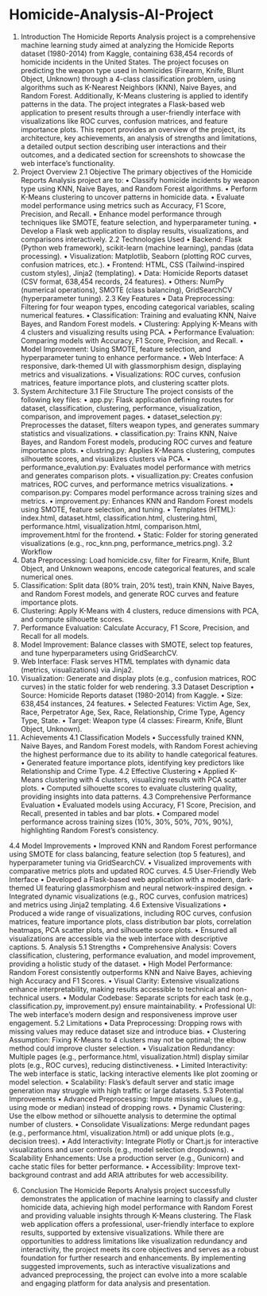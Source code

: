 # Homicide-Analysis-AI-Project
1. Introduction 
The Homicide Reports Analysis project is a comprehensive machine learning study aimed at analyzing the Homicide Reports dataset (1980-2014) from Kaggle, containing 638,454 records of homicide incidents in the United States. The project focuses on predicting the weapon type used in homicides (Firearm, Knife, Blunt Object, Unknown) through a 4-class classification problem, using algorithms such as K-Nearest Neighbors (KNN), Naive Bayes, and Random Forest. Additionally, K-Means clustering is applied to identify patterns in the data. The project integrates a Flask-based web application to present results through a user-friendly interface with visualizations like ROC curves, confusion matrices, and feature importance plots.
This report provides an overview of the project, its architecture, key achievements, an analysis of strengths and limitations, a detailed output section describing user interactions and their outcomes, and a dedicated section for screenshots to showcase the web interface’s functionality.
2. Project Overview 
2.1 Objective 
The primary objectives of the Homicide Reports Analysis project are to:
•	Classify homicide incidents by weapon type using KNN, Naive Bayes, and Random Forest algorithms.
•	Perform K-Means clustering to uncover patterns in homicide data.
•	Evaluate model performance using metrics such as Accuracy, F1 Score, Precision, and Recall.
•	Enhance model performance through techniques like SMOTE, feature selection, and hyperparameter tuning.
•	Develop a Flask web application to display results, visualizations, and comparisons interactively.
2.2 Technologies Used
•	Backend: Flask (Python web framework), scikit-learn (machine learning), pandas (data processing).
•	Visualization: Matplotlib, Seaborn (plotting ROC curves, confusion matrices, etc.).
•	Frontend: HTML, CSS (Tailwind-inspired custom styles), Jinja2 (templating).
•	Data: Homicide Reports dataset (CSV format, 638,454 records, 24 features).
•	Others: NumPy (numerical operations), SMOTE (class balancing), GridSearchCV (hyperparameter tuning).
2.3 Key Features 
•	Data Preprocessing: Filtering for four weapon types, encoding categorical variables, scaling numerical features.
•	Classification: Training and evaluating KNN, Naive Bayes, and Random Forest models.
•	Clustering: Applying K-Means with 4 clusters and visualizing results using PCA.
•	Performance Evaluation: Comparing models with Accuracy, F1 Score, Precision, and Recall.
•	Model Improvement: Using SMOTE, feature selection, and hyperparameter tuning to enhance performance.
•	Web Interface: A responsive, dark-themed UI with glassmorphism design, displaying metrics and visualizations.
•	Visualizations: ROC curves, confusion matrices, feature importance plots, and clustering scatter plots.
3. System Architecture 
3.1 File Structure 
The project consists of the following key files:
•	app.py: Flask application defining routes for dataset, classification, clustering, performance, visualization, comparison, and improvement pages.
•	dataset_selection.py: Preprocesses the dataset, filters weapon types, and generates summary statistics and visualizations.
•	classification.py: Trains KNN, Naive Bayes, and Random Forest models, producing ROC curves and feature importance plots.
•	clustring.py: Applies K-Means clustering, computes silhouette scores, and visualizes clusters via PCA.
•	performance_evalution.py: Evaluates model performance with metrics and generates comparison plots.
•	visuallization.py: Creates confusion matrices, ROC curves, and performance metrics visualizations.
•	comparison.py: Compares model performance across training sizes and metrics.
•	improvement.py: Enhances KNN and Random Forest models using SMOTE, feature selection, and tuning.
•	Templates (HTML): index.html, dataset.html, classification.html, clustering.html, performance.html, visualization.html, comparison.html, improvement.html for the frontend.
•	Static: Folder for storing generated visualizations (e.g., roc_knn.png, performance_metrics.png).
3.2 Workflow 
1.	Data Preprocessing: Load homicide.csv, filter for Firearm, Knife, Blunt Object, and Unknown weapons, encode categorical features, and scale numerical ones.
2.	Classification: Split data (80% train, 20% test), train KNN, Naive Bayes, and Random Forest models, and generate ROC curves and feature importance plots.
3.	Clustering: Apply K-Means with 4 clusters, reduce dimensions with PCA, and compute silhouette scores.
4.	Performance Evaluation: Calculate Accuracy, F1 Score, Precision, and Recall for all models.
5.	Model Improvement: Balance classes with SMOTE, select top features, and tune hyperparameters using GridSearchCV.
6.	Web Interface: Flask serves HTML templates with dynamic data (metrics, visualizations) via Jinja2.
7.	Visualization: Generate and display plots (e.g., confusion matrices, ROC curves) in the static folder for web rendering.
3.3 Dataset Description
•	Source: Homicide Reports dataset (1980-2014) from Kaggle.
•	Size: 638,454 instances, 24 features.
•	Selected Features: Victim Age, Sex, Race, Perpetrator Age, Sex, Race, Relationship, Crime Type, Agency Type, State.
•	Target: Weapon type (4 classes: Firearm, Knife, Blunt Object, Unknown).
4. Achievements 
4.1 Classification Models 
•	Successfully trained KNN, Naive Bayes, and Random Forest models, with Random Forest achieving the highest performance due to its ability to handle categorical features.
•	Generated feature importance plots, identifying key predictors like Relationship and Crime Type.
4.2 Effective Clustering 
•	Applied K-Means clustering with 4 clusters, visualizing results with PCA scatter plots.
•	Computed silhouette scores to evaluate clustering quality, providing insights into data patterns.
4.3 Comprehensive Performance Evaluation 
•	Evaluated models using Accuracy, F1 Score, Precision, and Recall, presented in tables and bar plots.
•	Compared model performance across training sizes (10%, 30%, 50%, 70%, 90%), highlighting Random Forest’s consistency.

4.4 Model Improvements
•	Improved KNN and Random Forest performance using SMOTE for class balancing, feature selection (top 5 features), and hyperparameter tuning via GridSearchCV.
•	Visualized improvements with comparative metrics plots and updated ROC curves.
4.5 User-Friendly Web Interface 
•	Developed a Flask-based web application with a modern, dark-themed UI featuring glassmorphism and neural network-inspired design.
•	Integrated dynamic visualizations (e.g., ROC curves, confusion matrices) and metrics using Jinja2 templating.
4.6 Extensive Visualizations
•	Produced a wide range of visualizations, including ROC curves, confusion matrices, feature importance plots, class distribution bar plots, correlation heatmaps, PCA scatter plots, and silhouette score plots.
•	Ensured all visualizations are accessible via the web interface with descriptive captions.
5. Analysis 
5.1 Strengths
•	Comprehensive Analysis: Covers classification, clustering, performance evaluation, and model improvement, providing a holistic study of the dataset.
•	High Model Performance: Random Forest consistently outperforms KNN and Naive Bayes, achieving high Accuracy and F1 Scores.
•	Visual Clarity: Extensive visualizations enhance interpretability, making results accessible to technical and non-technical users.
•	Modular Codebase: Separate scripts for each task (e.g., classification.py, improvement.py) ensure maintainability.
•	Professional UI: The web interface’s modern design and responsiveness improve user engagement.
5.2 Limitations
•	Data Preprocessing: Dropping rows with missing values may reduce dataset size and introduce bias.
•	Clustering Assumption: Fixing K-Means to 4 clusters may not be optimal; the elbow method could improve cluster selection.
•	Visualization Redundancy: Multiple pages (e.g., performance.html, visualization.html) display similar plots (e.g., ROC curves), reducing distinctiveness.
•	Limited Interactivity: The web interface is static, lacking interactive elements like plot zooming or model selection.
•	Scalability: Flask’s default server and static image generation may struggle with high traffic or large datasets.
5.3 Potential Improvements 
•	Advanced Preprocessing: Impute missing values (e.g., using mode or median) instead of dropping rows.
•	Dynamic Clustering: Use the elbow method or silhouette analysis to determine the optimal number of clusters.
•	Consolidate Visualizations: Merge redundant pages (e.g., performance.html, visualization.html) or add unique plots (e.g., decision trees).
•	Add Interactivity: Integrate Plotly or Chart.js for interactive visualizations and user controls (e.g., model selection dropdowns).
•	Scalability Enhancements: Use a production server (e.g., Gunicorn) and cache static files for better performance.
•	Accessibility: Improve text-background contrast and add ARIA attributes for web accessibility.

6. Conclusion 
The Homicide Reports Analysis project successfully demonstrates the application of machine learning to classify and cluster homicide data, achieving high model performance with Random Forest and providing valuable insights through K-Means clustering. The Flask web application offers a professional, user-friendly interface to explore results, supported by extensive visualizations. While there are opportunities to address limitations like visualization redundancy and interactivity, the project meets its core objectives and serves as a robust foundation for further research and enhancements.
By implementing suggested improvements, such as interactive visualizations and advanced preprocessing, the project can evolve into a more scalable and engaging platform for data analysis and presentation.

